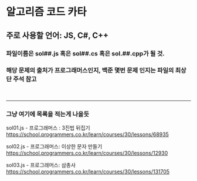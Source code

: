 # 알고리즘 코드 카타

## 주로 사용할 언어: JS, C#, C++

### 파일이름은 sol##.js 혹은 sol##.cs 혹은 sol.##.cpp가 될 것.

### 해당 문제의 출처가 프로그래머스인지, 백준 몇번 문제 인지는 파일의 최상단 주석 참고

<br>

---

### 그냥 여기에 목록을 적는게 나을듯

sol01.js    - 프로그래머스 : 3진법 뒤집기           https://school.programmers.co.kr/learn/courses/30/lessons/68935


sol02.js    - 프로그래머스: 이상한 문자 만들기      https://school.programmers.co.kr/learn/courses/30/lessons/12930


sol03.js    - 프로그래머스: 삼총사                 https://school.programmers.co.kr/learn/courses/30/lessons/131705